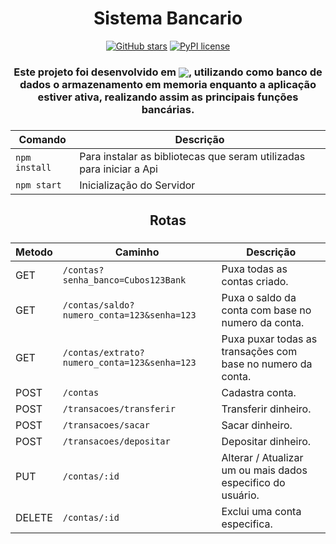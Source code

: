 <div align="center" >
  
  # Sistema Bancario
<div>
  
[![GitHub stars](https://img.shields.io/github/stars/Cyacer/BookList.svg?style=social&label=Stars)](https://github.com/Cyacer/BookList)
[![PyPI license](https://img.shields.io/pypi/l/ansicolortags.svg)](https://pypi.python.org/pypi/ansicolortags/) 
  
</div>

  ### Este projeto foi desenvolvido em <img align="center" src="https://img.shields.io/badge/Express-000000.svg?style=for-the-badge&logo=Express&logoColor=white" />, utilizando como banco de dados o armazenamento em memoria enquanto a aplicação estiver ativa, realizando assim as principais funções bancárias.
  
</div>
<div align="center" >

<h3>
  
 | Comando              | Descrição                |
 | -------------------- | ------------------------ |
  | `npm install`| Para instalar as bibliotecas  que seram utilizadas para iniciar a Api    |
 | `npm start`| Inicialização do Servidor     |
 
</h3> 
<h2 align="center">Rotas</h2>
<h3>
  
  
 | Metodo               | Caminho               |  Descrição               |
 | -------------------- | --------------------  | ------------------------ |
 | GET              |        `/contas?senha_banco=Cubos123Bank`       | Puxa todas as contas criado.|
 | GET              |        `/contas/saldo?numero_conta=123&senha=123`       | Puxa o saldo da conta com base no numero da conta.|
 | GET              |        `/contas/extrato?numero_conta=123&senha=123`       | Puxa puxar todas as transações com base no numero da conta.|
 | POST             |       `/contas`        | Cadastra conta. |
 | POST             |       `/transacoes/transferir`        | Transferir dinheiro. |
 | POST             |       `/transacoes/sacar`        | Sacar dinheiro. |
 | POST             |       `/transacoes/depositar`        | Depositar dinheiro. |
 | PUT              |       `/contas/:id`    | Alterar / Atualizar um ou mais dados especifico do usuário.|
 | DELETE           |       `/contas/:id`    | Exclui uma conta especifica.|
 
</h3> 
